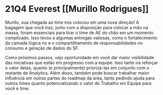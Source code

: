 # 21Q4 Everest [[Murillo Rodrigues]]

Murillo, sua chegada ao time nos colocou em uma nova direção! A bagagem que você traz, junto com a disposição para colocar a mão na massa, foram essenciais para tirar o time de AE do chão em um momento complicado. Isso levou a algumas entregas valiosas, como o fortalecimento da camada lógica no e o compartilhamento de responsabilidades no consumo e geração de dados do SF.

Como próximos passos, vejo oportunidade em você dar maior visibilidade das iniciativas que estão em progresso com a equipe. Isso tanto irá reforçar o valor delas, quanto (e principalmente) priorizá-las em conjunto com o restante de Analytics. Além disso, também pode buscar trabalhar maior influência em outras partes do roadmap da área, tanto pedindo ajuda para outros times quanto potencializando o valor do Trabalho em Equipe para você e time.